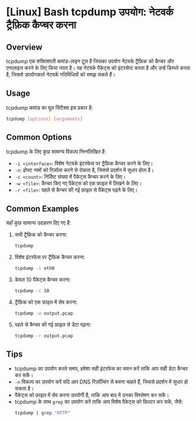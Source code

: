 # [Linux] Bash tcpdump उपयोग: नेटवर्क ट्रैफ़िक कैप्चर करना

## Overview
tcpdump एक शक्तिशाली कमांड-लाइन टूल है जिसका उपयोग नेटवर्क ट्रैफ़िक को कैप्चर और एनालाइज करने के लिए किया जाता है। यह नेटवर्क पैकेट्स को इंटरसेप्ट करता है और उन्हें डिस्प्ले करता है, जिससे उपयोगकर्ता नेटवर्क गतिविधियों को समझ सकते हैं।

## Usage
tcpdump कमांड का मूल सिंटैक्स इस प्रकार है:
```bash
tcpdump [options] [arguments]
```

## Common Options
tcpdump के लिए कुछ सामान्य विकल्प निम्नलिखित हैं:
- `-i <interface>`: विशेष नेटवर्क इंटरफेस पर ट्रैफ़िक कैप्चर करने के लिए।
- `-n`: होस्ट नामों को रिज़ॉल्व करने से रोकता है, जिससे प्रदर्शन में सुधार होता है।
- `-c <count>`: निर्दिष्ट संख्या में पैकेट्स कैप्चर करने के लिए।
- `-w <file>`: कैप्चर किए गए पैकेट्स को एक फ़ाइल में लिखने के लिए।
- `-r <file>`: पहले से कैप्चर की गई फ़ाइल से पैकेट्स पढ़ने के लिए।

## Common Examples
यहाँ कुछ सामान्य उदाहरण दिए गए हैं:

1. सभी ट्रैफ़िक को कैप्चर करना:
   ```bash
   tcpdump
   ```

2. विशेष इंटरफेस पर ट्रैफ़िक कैप्चर करना:
   ```bash
   tcpdump -i eth0
   ```

3. केवल 10 पैकेट्स कैप्चर करना:
   ```bash
   tcpdump -c 10
   ```

4. ट्रैफ़िक को एक फ़ाइल में सेव करना:
   ```bash
   tcpdump -w output.pcap
   ```

5. पहले से कैप्चर की गई फ़ाइल से डेटा पढ़ना:
   ```bash
   tcpdump -r output.pcap
   ```

## Tips
- tcpdump का उपयोग करते समय, हमेशा सही इंटरफेस का चयन करें ताकि आप सही डेटा कैप्चर कर सकें।
- `-n` विकल्प का उपयोग करें यदि आप DNS रिज़ॉल्विंग से बचना चाहते हैं, जिससे प्रदर्शन में सुधार हो सकता है।
- पैकेट्स को फ़ाइल में सेव करना उपयोगी है, ताकि आप बाद में उनका विश्लेषण कर सकें।
- tcpdump के साथ `grep` का उपयोग करें ताकि आप विशेष पैकेट्स को फ़िल्टर कर सकें, जैसे:
  ```bash
  tcpdump | grep "HTTP"
  ```